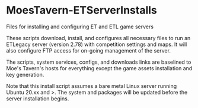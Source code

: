 # MoesTavern-ETServerInstalls
Files for installing and configuring ET and ETL game servers

These scripts download, install, and configures all necessary files to run an ETLegacy server (version 2.78) with competition settings and maps. It will also configure FTP access for on-going management of the server.

The scripts, system services, configs, and downloads links are baselined to Moe's Tavern's hosts for everything except the game assets installation and key generation.

Note that this install script assumes a bare metal Linux server running Ubuntu 20.xx and >.  The system and packages will be updated before the server installation begins.
